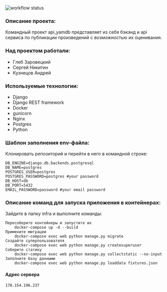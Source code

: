 ![workflow status](https://github.com/LiNp-prog/yamdb_final/actions/workflows/yamdb_workflow.yml/badge.svg)

### Описание проекта:

Командный проект api_yamdb представляет из себя бэкэнд и api сервиса по публикации произведений с возможностью их оценивания.

### Над проектом работали:
  + Глеб Заровецкий
  + Сергей Никитин
  + Кузнецов Андрей

### Используемые технологии:

  + Django
  + Django REST framework
  + Docker
  + gunicorn
  + Nginx
  + Postgres
  + Python

### Шаблон заполнения env-файла:

Клонировать репозиторий и перейти в него в командной строке:

```
DB_ENGINE=django.db.backends.postgresql
DB_NAME=postgres
POSTGRES_USER=postgres
POSTGRES_PASSWORD=postgres #your password
DB_HOST=db
DB_PORT=5432
EMAIL_PASSWORD=password #your email password
```

### Описание команд для запуска приложения в контейнерах:

Зайдите в папку infra и выполните команды:

```
Пересоберите контейнеры и запустите их
    docker-compose up -d --build
Примените миграции
    docker-compose exec web python manage.py migrate
Создайте суперпользователя
    docker-compose exec web python manage.py createsuperuser
Соберите статику
    docker-compose exec web python manage.py collectstatic --no-input
Заполните базу данными
    docker-compose exec web python manage.py loaddata fixtures.json
```

#### Адрес сервера
```
178.154.196.237
```